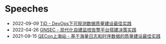 # Speeches

- 2022-09-09 [TiD - DevOps下可观测数据质量建设最佳实践](https://mp.weixin.qq.com/s/2bnFrjjxFtL47fEqiYnU1A)
- 2022-04-26 [GNSEC - 现代化自建监控告警平台搭建决策实践](https://mp.weixin.qq.com/s/rU1cgUREN8ot23yXZA204Q)
- 2021-09-15 [QECon上海站 - 基于海量日志和时序数据的质量建设最佳实践](https://mp.weixin.qq.com/s/SIzXdg9PHIK2R7H1x59fIQ)
